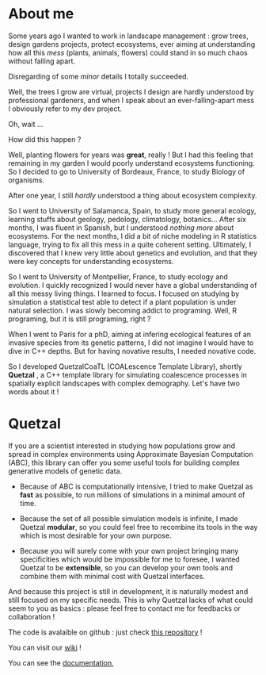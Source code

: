 
# About me

Some years ago I wanted to work in landscape management : grow trees, design gardens
projects, protect ecosystems, ever aiming at understanding how all this *mess*
(plants, animals, flowers) could stand in so much chaos without falling apart.

Disregarding of some *minor* details I totally succeeded.

Well, the trees I grow are virtual, projects I design are hardly understood
by professional gardeners, and when I speak about an ever-falling-apart mess
I obviously refer to my dev project.

Oh, wait ...

How did this happen ?

Well, planting flowers for years was **great**, really ! But I had this feeling
that remaining in my garden I would poorly understand ecosystems functioning.
So I decided to go to University of Bordeaux, France, to study Biology of organisms.

After one year, I still *hardly* understood a thing about ecosystem complexity.

So I went to University of Salamanca, Spain, to study
more general ecology, learning stuffs about geology, pedology, climatology, botanics... After
six months, I was fluent in Spanish, but I understood *nothing more* about ecosystems.
For the next months, I did a bit of niche modeling in R statistics language, trying to fix all this mess
in a quite coherent setting. Ultimately, I discovered that I knew very little about
genetics and evolution, and that they were key concepts for understanding ecosystems.

So I went to University of Montpellier, France, to study ecology and evolution.
I quickly recognized I would never have a global understanding of all this messy
living things. I learned to focus. I focused on studying by simulation a statistical test able
to detect if a plant population is under natural selection. I was slowly becoming addict
to programing. Well, R programing, but it is still programing, right ?

When I went to Paris for a phD, aiming at infering ecological features of an invasive species
from its genetic patterns, I did not imagine I would have to dive in
C++ depths. But for having novative results, I needed novative code.

So I developed QuetzalCoaTL (COALescence Template Library), shortly **Quetzal** ,
a C++ template library for simulating coalescence processes in spatially explicit
landscapes with complex demography.
 Let's have two words about it !

# Quetzal

If you are a scientist interested in studying how populations grow and spread in
complex environments using Approximate Bayesian Computation (ABC), this library
can offer you some useful tools for building complex generative models of genetic data.

* Because of ABC is computationally intensive, I tried to make Quetzal as **fast**
as possible, to run millions of simulations in a minimal amount of time.

* Because the set of all possible simulation models is infinite, I made Quetzal
 **modular**, so you could feel free to recombine its tools in the
way which is most desirable for your own purpose.

* Because you will surely come with your own project bringing many specificities
which would be impossible for me to foresee, I wanted Quetzal to be **extensible**,
so you can develop your own tools and combine them with minimal cost with Quetzal
interfaces.

And because this project is still in development, it is naturally modest and still
focused on my specific needs. This is why Quetzal lacks of what could seem to you
as basics : please feel free to contact me for feedbacks or collaboration !

The code is avalaible on github : just check [this repository](https://github.com/Becheler/quetzal) !

You can visit our [wiki](https://github.com/Becheler/quetzal/wiki) !

You can see the [documentation](/quetzalAPI/html/index.html),
